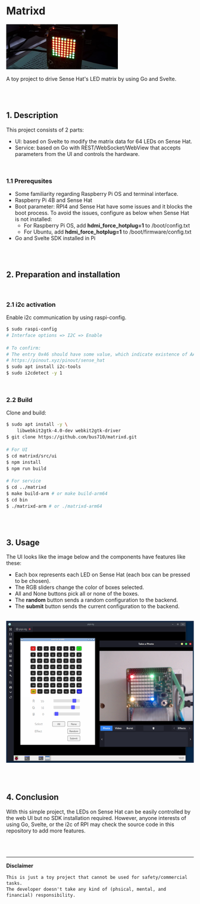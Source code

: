 # Matrixd

<img src="assets/heart.png" width="300">

A toy project to drive Sense Hat's LED matrix by using Go and Svelte. 

<br/><br/>

## 1. Description

This project consists of 2 parts:
- UI: based on Svelte to modify the matrix data for 64 LEDs on Sense Hat.
- Service: based on Go with REST/WebSocket/WebView that accepts parameters from the UI and controls the hardware.

<br/>

### 1.1 Prerequsites

- Some familiarity regarding Raspberry Pi OS and terminal interface.
- Raspberry Pi 4B and Sense Hat
- Boot parameter: RPI4 and Sense Hat have some issues and it blocks the boot process. To avoid the issues, configure as below when Sense Hat is not installed:
     - For Raspberry Pi OS, add **hdmi_force_hotplug=1** to /boot/config.txt
     - For Ubuntu, add **hdmi_force_hotplug=1** to /boot/firmware/config.txt
- Go and Svelte SDK installed in Pi

<br/><br/>

## 2. Preparation and installation

<br/>

### 2.1 i2c activation

Enable i2c communication by using raspi-config.

```sh
$ sudo raspi-config
# Interface options => I2C => Enable

# To confirm:
# The entry 0x46 should have some value, which indicate existence of AATINY MCU
# https://pinout.xyz/pinout/sense_hat
$ sudo apt install i2c-tools
$ sudo i2cdetect -y 1 
```

<br/>

### 2.2 Build

Clone and build:
```sh
$ sudo apt install -y \
    libwebkit2gtk-4.0-dev webkit2gtk-driver
$ git clone https://github.com/bus710/matrixd.git

# For UI
$ cd matrixd/src/ui
$ npm install
$ npm run build

# For service
$ cd ../matrixd
$ make build-arm # or make build-arm64
$ cd bin
$ ./matrixd-arm # or ./matrixd-arm64
```

<br/><br/>

## 3. Usage

The UI looks like the image below and the components have features like these:
- Each box represents each LED on Sense Hat (each box can be pressed to be chosen).
- The RGB sliders change the color of boxes selected.
- All and None buttons pick all or none of the boxes.
- The **random** button sends a random configuration to the backend. 
- The **submit** button sends the current configuration to the backend. 

<br/>

<img src="assets/ui_example.png" width="640">

<br/><br/>

## 4. Conclusion

With this simple project, the LEDs on Sense Hat can be easily controlled by the web UI but no SDK installation required. However, anyone interests of using Go, Svelte, or the i2c of RPI may check the source code in this repository to add more features. 

<br/><br/>

----

**Disclaimer**

```
This is just a toy project that cannot be used for safety/commercial tasks.   
The developer doesn't take any kind of (phsical, mental, and financial) responsibility. 
```
